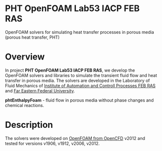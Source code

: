 # PHT OpenFOAM Lab53 IACP FEB RAS

OpenFOAM solvers for simulating heat transfer processes in porous media (porous heat transfer, PHT)

# Overview

In project **PHT OpenFOAM Lab53 IACP FEB RAS**, we develop the OpenFOAM solvers and libraries to simulate the transient fluid flow and heat transfer in porous media. The solvers are developed in the Laboratory of Fluid Mechanics of [Institute of Automation and Controll Processes FEB RAS](www.iacp.dvo.ru) and [Far Eastern Federal University](www.dvfu.ru).

**phtEnthalpyFoam** - fluid flow in porous media without phase changes and chemical reactions.

# Description
The solvers were developed on [OpenFOAM from OpenCFD](www.openfoam.com) v2012 and tested for versions v1906, v1912, v2006, v2012.
